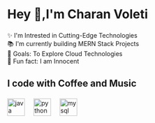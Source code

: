 <h1 align="left">Hey 👋,I'm Charan Voleti</h1>

###


###

###

<p align="left">✨ I'm Intrested in Cutting-Edge Technologies<br>📚 I'm currently building MERN Stack Projects<br>🎯 Goals: To Explore Cloud Technologies<br>🎲 Fun fact: I am Innocent</p>

###

<h2 align="left">I code with Coffee and Music</h2>

###

<div align="left">
  <img src="https://cdn.jsdelivr.net/gh/devicons/devicon/icons/java/java-original.svg" height="40" alt="java logo"  />
  <img width="12" />
  
  <img src="https://cdn.jsdelivr.net/gh/devicons/devicon/icons/python/python-original.svg" height="40" alt="python logo"  />
  <img width="12" />
  <img src="https://cdn.jsdelivr.net/gh/devicons/devicon/icons/mysql/mysql-original.svg" height="40" alt="mysql logo"  />
  <img width="12" />
  
</div>

###
